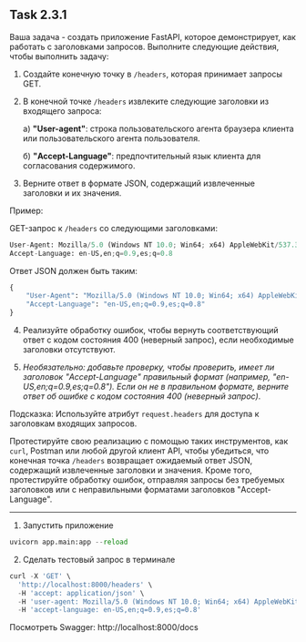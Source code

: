 ## Task 2.3.1

Ваша задача - создать приложение FastAPI, которое демонстрирует, как работать с заголовками запросов. Выполните следующие действия, чтобы выполнить задачу:

1. Создайте конечную точку в `/headers`, которая принимает запросы GET.

2. В конечной точке `/headers` извлеките следующие заголовки из входящего запроса:

   a) **"User-agent"**: строка пользовательского агента браузера клиента или пользовательского агента пользователя.

   б) **"Accept-Language"**: предпочтительный язык клиента для согласования содержимого.

3. Верните ответ в формате JSON, содержащий извлеченные заголовки и их значения.

Пример:

GET-запрос к `/headers` со следующими заголовками:
```python
User-Agent: Mozilla/5.0 (Windows NT 10.0; Win64; x64) AppleWebKit/537.36 (KHTML, like Gecko) Chrome/91.0.4472.124 Safari/537.36
Accept-Language: en-US,en;q=0.9,es;q=0.8
```

Ответ JSON должен быть таким:
```python
{
    "User-Agent": "Mozilla/5.0 (Windows NT 10.0; Win64; x64) AppleWebKit/537.36 (KHTML, like Gecko) Chrome/91.0.4472.124 Safari/537.36",
    "Accept-Language": "en-US,en;q=0.9,es;q=0.8"
}
```
4. Реализуйте обработку ошибок, чтобы вернуть соответствующий ответ с кодом состояния 400 (неверный запрос), если необходимые заголовки отсутствуют.

5. *Необязательно: добавьте проверку, чтобы проверить, имеет ли заголовок "Accept-Language" правильный формат (например, "en-US,en;q=0.9,es;q=0.8"). Если он не в правильном формате, верните ответ об ошибке с кодом состояния 400 (неверный запрос)*.

Подсказка: Используйте атрибут `request.headers` для доступа к заголовкам входящих запросов.

Протестируйте свою реализацию с помощью таких инструментов, как `curl`, Postman или любой другой клиент API, чтобы убедиться, что конечная точка `/headers` возвращает ожидаемый ответ JSON, содержащий извлеченные заголовки и значения. Кроме того, протестируйте обработку ошибок, отправляя запросы без требуемых заголовков или с неправильными форматами заголовков "Accept-Language".

---

1. Запустить приложение
```python
uvicorn app.main:app --reload
```
2. Сделать тестовый запрос в терминале
```python
curl -X 'GET' \
  'http://localhost:8000/headers' \
  -H 'accept: application/json' \
  -H 'user-agent: Mozilla/5.0 (Windows NT 10.0; Win64; x64) AppleWebKit/537.36 (KHTML, like Gecko) Chrome/91.0.4472.124 Safari/537.36' \
  -H 'accept-language: en-US,en;q=0.9,es;q=0.8'
```

Посмотреть Swagger: http://localhost:8000/docs